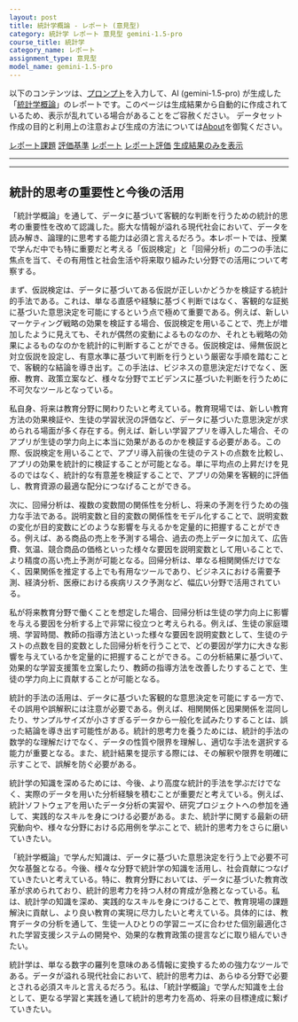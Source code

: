 ```yaml
---
layout: post
title: 統計学概論 - レポート (意見型)
category: 統計学 レポート 意見型 gemini-1.5-pro
course_title: 統計学
category_name: レポート
assignment_type: 意見型
model_name: gemini-1.5-pro
---
```


以下のコンテンツは、[プロンプト](http://127.0.0.1:8000/generated/統計学/gemini-1.5-pro/prompt_レポート-意見型.md)を入力して、AI (gemini-1.5-pro) が生成した「[統計学概論](/contents/統計学/)」のレポートです。このページは生成結果から自動的に作成されているため、表示が乱れている場合があることをご容赦ください。
データセット作成の目的と利用上の注意および生成の方法については[About](/About)を御覧ください。

[レポート課題](../レポート課題-意見型)
[評価基準](../評価基準-意見型)
[レポート](../レポート-意見型)
[レポート評価](../レポート評価-意見型)
[生成結果のみを表示](http://127.0.0.1:8000/generated/統計学/gemini-1.5-pro/レポート-意見型.md)
  

***
***
  
## 統計的思考の重要性と今後の活用

「統計学概論」を通して、データに基づいて客観的な判断を行うための統計的思考の重要性を改めて認識した。膨大な情報が溢れる現代社会において、データを読み解き、論理的に思考する能力は必須と言えるだろう。本レポートでは、授業で学んだ中でも特に重要だと考える「仮説検定」と「回帰分析」の二つの手法に焦点を当て、その有用性と社会生活や将来取り組みたい分野での活用について考察する。

まず、仮説検定は、データに基づいてある仮説が正しいかどうかを検証する統計的手法である。これは、単なる直感や経験に基づく判断ではなく、客観的な証拠に基づいた意思決定を可能にするという点で極めて重要である。例えば、新しいマーケティング戦略の効果を検証する場合、仮説検定を用いることで、売上が増加したように見えても、それが偶然の変動によるものなのか、それとも戦略の効果によるものなのかを統計的に判断することができる。仮説検定は、帰無仮説と対立仮説を設定し、有意水準に基づいて判断を行うという厳密な手順を踏むことで、客観的な結論を導き出す。この手法は、ビジネスの意思決定だけでなく、医療、教育、政策立案など、様々な分野でエビデンスに基づいた判断を行うために不可欠なツールとなっている。

私自身、将来は教育分野に関わりたいと考えている。教育現場では、新しい教育方法の効果検証や、生徒の学習状況の評価など、データに基づいた意思決定が求められる場面が多く存在する。例えば、新しい学習アプリを導入した場合、そのアプリが生徒の学力向上に本当に効果があるのかを検証する必要がある。この際、仮説検定を用いることで、アプリ導入前後の生徒のテストの点数を比較し、アプリの効果を統計的に検証することが可能となる。単に平均点の上昇だけを見るのではなく、統計的な有意差を検証することで、アプリの効果を客観的に評価し、教育資源の最適な配分につなげることができる。

次に、回帰分析は、複数の変数間の関係性を分析し、将来の予測を行うための強力な手法である。説明変数と目的変数の関係性をモデル化することで、説明変数の変化が目的変数にどのような影響を与えるかを定量的に把握することができる。例えば、ある商品の売上を予測する場合、過去の売上データに加えて、広告費、気温、競合商品の価格といった様々な要因を説明変数として用いることで、より精度の高い売上予測が可能となる。回帰分析は、単なる相関関係だけでなく、因果関係を推定する上でも有用なツールであり、ビジネスにおける需要予測、経済分析、医療における疾病リスク予測など、幅広い分野で活用されている。

私が将来教育分野で働くことを想定した場合、回帰分析は生徒の学力向上に影響を与える要因を分析する上で非常に役立つと考えられる。例えば、生徒の家庭環境、学習時間、教師の指導方法といった様々な要因を説明変数として、生徒のテストの点数を目的変数とした回帰分析を行うことで、どの要因が学力に大きな影響を与えているかを定量的に把握することができる。この分析結果に基づいて、効果的な学習支援策を立案したり、教師の指導方法を改善したりすることで、生徒の学力向上に貢献することが可能となる。

統計的手法の活用は、データに基づいた客観的な意思決定を可能にする一方で、その誤用や誤解釈には注意が必要である。例えば、相関関係と因果関係を混同したり、サンプルサイズが小さすぎるデータから一般化を試みたりすることは、誤った結論を導き出す可能性がある。統計的思考力を養うためには、統計的手法の数学的な理解だけでなく、データの性質や限界を理解し、適切な手法を選択する能力が重要となる。また、統計結果を提示する際には、その解釈や限界を明確に示すことで、誤解を防ぐ必要がある。

統計学の知識を深めるためには、今後、より高度な統計的手法を学ぶだけでなく、実際のデータを用いた分析経験を積むことが重要だと考えている。例えば、統計ソフトウェアを用いたデータ分析の実習や、研究プロジェクトへの参加を通して、実践的なスキルを身につける必要がある。また、統計学に関する最新の研究動向や、様々な分野における応用例を学ぶことで、統計的思考力をさらに磨いていきたい。

「統計学概論」で学んだ知識は、データに基づいた意思決定を行う上で必要不可欠な基盤となる。今後、様々な分野で統計学の知識を活用し、社会貢献につなげていきたいと考えている。特に、教育分野においては、データに基づいた教育改革が求められており、統計的思考力を持つ人材の育成が急務となっている。私は、統計学の知識を深め、実践的なスキルを身につけることで、教育現場の課題解決に貢献し、より良い教育の実現に尽力したいと考えている。具体的には、教育データの分析を通して、生徒一人ひとりの学習ニーズに合わせた個別最適化された学習支援システムの開発や、効果的な教育政策の提言などに取り組んでいきたい。

統計学は、単なる数字の羅列を意味のある情報に変換するための強力なツールである。データが溢れる現代社会において、統計的思考力は、あらゆる分野で必要とされる必須スキルと言えるだろう。私は、「統計学概論」で学んだ知識を土台として、更なる学習と実践を通して統計的思考力を高め、将来の目標達成に繋げていきたい。
